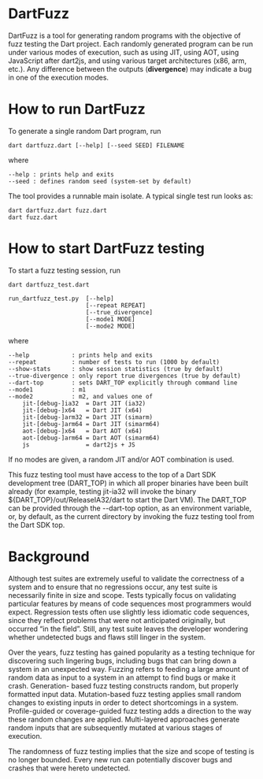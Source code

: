 DartFuzz
========

DartFuzz is a tool for generating random programs with the objective
of fuzz testing the Dart project. Each randomly generated program
can be run under various modes of execution, such as using JIT,
using AOT, using JavaScript after dart2js, and using various target
architectures (x86, arm, etc.). Any difference between the outputs
(**divergence**) may indicate a bug in one of the execution modes.

How to run DartFuzz
===================
To generate a single random Dart program, run

    dart dartfuzz.dart [--help] [--seed SEED] FILENAME

where

    --help : prints help and exits
    --seed : defines random seed (system-set by default)

The tool provides a runnable main isolate. A typical single
test run looks as:

    dart dartfuzz.dart fuzz.dart
    dart fuzz.dart

How to start DartFuzz testing
=============================
To start a fuzz testing session, run

    dart dartfuzz_test.dart

    run_dartfuzz_test.py  [--help]
                          [--repeat REPEAT]
                          [--true_divergence]
                          [--mode1 MODE]
                          [--mode2 MODE]

where

    --help            : prints help and exits
    --repeat          : number of tests to run (1000 by default)
    --show-stats      : show session statistics (true by default)
    --true-divergence : only report true divergences (true by default)
    --dart-top        : sets DART_TOP explicitly through command line
    --mode1           : m1
    --mode2           : m2, and values one of
        jit-[debug-]ia32  = Dart JIT (ia32)
        jit-[debug-]x64   = Dart JIT (x64)
        jit-[debug-]arm32 = Dart JIT (simarm)
        jit-[debug-]arm64 = Dart JIT (simarm64)
        aot-[debug-]x64   = Dart AOT (x64)
        aot-[debug-]arm64 = Dart AOT (simarm64)
        js                = dart2js + JS

If no modes are given, a random JIT and/or AOT combination is used.

This fuzz testing tool must have access to the top of a Dart SDK
development tree (DART_TOP) in which all proper binaries have been
built already (for example, testing jit-ia32 will invoke the binary
${DART_TOP}/out/ReleaseIA32/dart to start the Dart VM). The DART_TOP
can be provided through the --dart-top option, as an environment
variable, or, by default, as the current directory by invoking the
fuzz testing tool from the Dart SDK top.

Background
==========

Although test suites are extremely useful to validate the correctness of a
system and to ensure that no regressions occur, any test suite is necessarily
finite in size and scope. Tests typically focus on validating particular
features by means of code sequences most programmers would expect. Regression
tests often use slightly less idiomatic code sequences, since they reflect
problems that were not anticipated originally, but occurred “in the field”.
Still, any test suite leaves the developer wondering whether undetected bugs
and flaws still linger in the system.

Over the years, fuzz testing has gained popularity as a testing technique for
discovering such lingering bugs, including bugs that can bring down a system
in an unexpected way. Fuzzing refers to feeding a large amount of random data
as input to a system in an attempt to find bugs or make it crash. Generation-
based fuzz testing constructs random, but properly formatted input data.
Mutation-based fuzz testing applies small random changes to existing inputs
in order to detect shortcomings in a system. Profile-guided or coverage-guided
fuzz testing adds a direction to the way these random changes are applied.
Multi-layered approaches generate random inputs that are subsequently mutated
at various stages of execution.

The randomness of fuzz testing implies that the size and scope of testing is
no longer bounded. Every new run can potentially discover bugs and crashes
that were hereto undetected.
